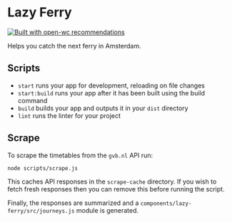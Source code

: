 # Lazy Ferry

[![Built with open-wc recommendations](https://img.shields.io/badge/built%20with-open--wc-blue.svg)](https://github.com/open-wc)

Helps you catch the next ferry in Amsterdam.

## Scripts

- `start` runs your app for development, reloading on file changes
- `start:build` runs your app after it has been built using the build command
- `build` builds your app and outputs it in your `dist` directory
- `lint` runs the linter for your project

## Scrape

To scrape the timetables from the `gvb.nl` API run:

```bash
node scripts/scrape.js
```

This caches API responses in the `scrape-cache` directory.
If you wish to fetch fresh responses then you can remove this before running the script.

Finally, the responses are summarized and a `components/lazy-ferry/src/journeys.js` module is generated.
